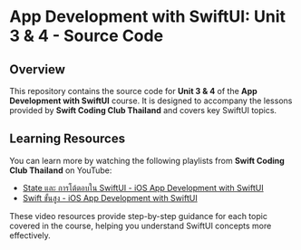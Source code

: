 # App Development with SwiftUI: Unit 3 & 4 - Source Code

## Overview

This repository contains the source code for **Unit 3 & 4** of the **App Development with SwiftUI** course. It is designed to accompany the lessons provided by **Swift Coding Club Thailand** and covers key SwiftUI topics.


## Learning Resources

You can learn more by watching the following playlists from **Swift Coding Club Thailand** on YouTube:


- [State และ การโต้ตอบใน SwiftUI - iOS App Development with SwiftUI](https://www.youtube.com/playlist?list=PLtIctfLI7-d4ViRta6xtJ2QQR2SoZE6wH)
- [Swift ขั้นสูง - iOS App Development with SwiftUI](https://www.youtube.com/playlist?list=PLtIctfLI7-d7PB-uBWMIhCchLPGbAgd62)

These video resources provide step-by-step guidance for each topic covered in the course, helping you understand SwiftUI concepts more effectively.

